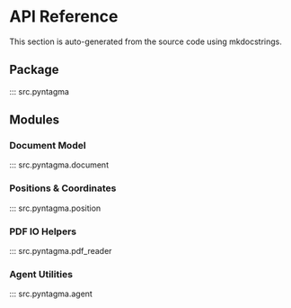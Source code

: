 # API Reference

This section is auto-generated from the source code using mkdocstrings.

## Package

::: src.pyntagma

## Modules

### Document Model

::: src.pyntagma.document

### Positions & Coordinates

::: src.pyntagma.position

### PDF IO Helpers

::: src.pyntagma.pdf_reader

### Agent Utilities

::: src.pyntagma.agent

